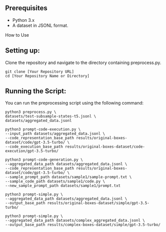 ## Prerequisites
- Python 3.x
- A dataset in JSONL format.

How to Use

## Setting up:
Clone the repository and navigate to the directory containing preprocess.py.

```shell
git clone [Your Repository URL]
cd [Your Repository Name or Directory]
```

## Running the Script:

You can run the preprocessing script using the following command:


```shell
python3 preprocess.py \
datasets/test-subsample-states-t5.jsonl \
datasets/aggregated_data.jsonl
```



```shell
python3 prompt-code-execution.py \
--input_path datasets/aggregated_data.jsonl \
--code_representation_base_path results/original-boxes-dataset/code/gpt-3.5-turbo/ \
--code_execution_base_path results/original-boxes-dataset/code-execution/gpt-3.5-turbo/
```

```shell
python3 prompt-code-generation.py \
--aggregated_data_path datasets/aggregated_data.jsonl \
--code_representation_base_path results/original-boxes-dataset/code/gpt-3.5-turbo/ \
--sample_prompt_path datasets/sample1/sample-prompt.txt \
--sample_code_path datasets/sample1/code.py \
--new_sample_prompt_path datasets/sample1/prompt.txt
```


```shell
python3 prompt-simple.py \
--aggregated_data_path datasets/aggregated_data.jsonl \
--output_base_path results/original-boxes-dataset/simple/gpt-3.5-turbo/
```

```shell
python3 prompt-simple.py \
--aggregated_data_path datasets/complex_aggregated_data.jsonl \
--output_base_path results/complex-boxes-dataset/simple/gpt-3.5-turbo/
```

